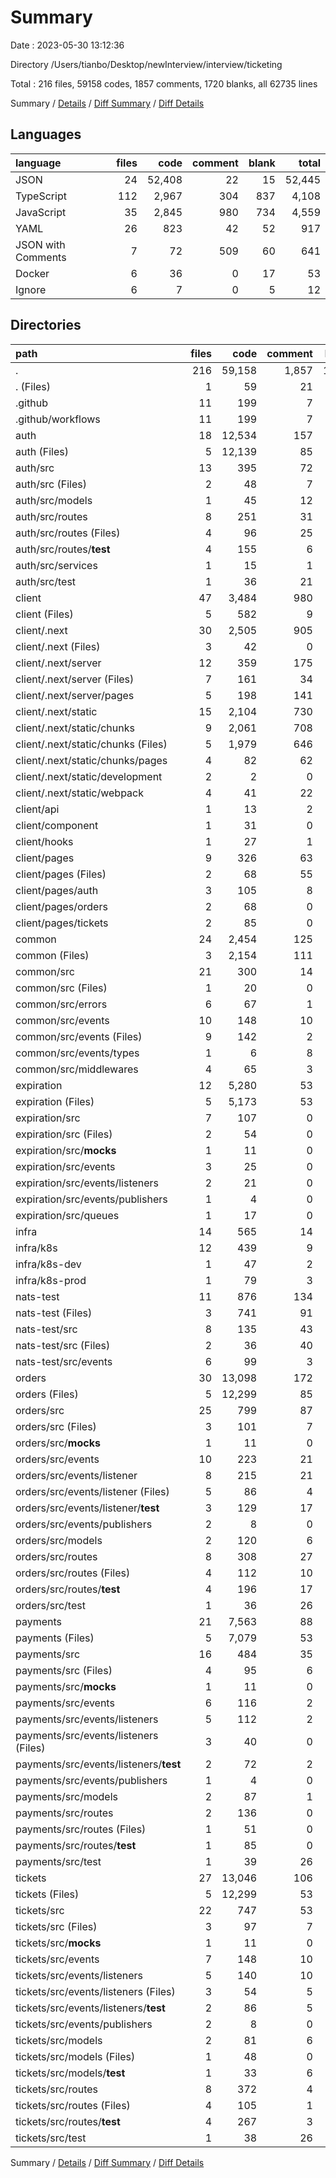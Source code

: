 # Summary

Date : 2023-05-30 13:12:36

Directory /Users/tianbo/Desktop/newInterview/interview/ticketing

Total : 216 files,  59158 codes, 1857 comments, 1720 blanks, all 62735 lines

Summary / [Details](details.md) / [Diff Summary](diff.md) / [Diff Details](diff-details.md)

## Languages
| language | files | code | comment | blank | total |
| :--- | ---: | ---: | ---: | ---: | ---: |
| JSON | 24 | 52,408 | 22 | 15 | 52,445 |
| TypeScript | 112 | 2,967 | 304 | 837 | 4,108 |
| JavaScript | 35 | 2,845 | 980 | 734 | 4,559 |
| YAML | 26 | 823 | 42 | 52 | 917 |
| JSON with Comments | 7 | 72 | 509 | 60 | 641 |
| Docker | 6 | 36 | 0 | 17 | 53 |
| Ignore | 6 | 7 | 0 | 5 | 12 |

## Directories
| path | files | code | comment | blank | total |
| :--- | ---: | ---: | ---: | ---: | ---: |
| . | 216 | 59,158 | 1,857 | 1,720 | 62,735 |
| . (Files) | 1 | 59 | 21 | 2 | 82 |
| .github | 11 | 199 | 7 | 22 | 228 |
| .github/workflows | 11 | 199 | 7 | 22 | 228 |
| auth | 18 | 12,534 | 157 | 136 | 12,827 |
| auth (Files) | 5 | 12,139 | 85 | 15 | 12,239 |
| auth/src | 13 | 395 | 72 | 121 | 588 |
| auth/src (Files) | 2 | 48 | 7 | 19 | 74 |
| auth/src/models | 1 | 45 | 12 | 15 | 72 |
| auth/src/routes | 8 | 251 | 31 | 57 | 339 |
| auth/src/routes (Files) | 4 | 96 | 25 | 30 | 151 |
| auth/src/routes/__test__ | 4 | 155 | 6 | 27 | 188 |
| auth/src/services | 1 | 15 | 1 | 6 | 22 |
| auth/src/test | 1 | 36 | 21 | 24 | 81 |
| client | 47 | 3,484 | 980 | 738 | 5,202 |
| client (Files) | 5 | 582 | 9 | 5 | 596 |
| client/.next | 30 | 2,505 | 905 | 656 | 4,066 |
| client/.next (Files) | 3 | 42 | 0 | 0 | 42 |
| client/.next/server | 12 | 359 | 175 | 111 | 645 |
| client/.next/server (Files) | 7 | 161 | 34 | 0 | 195 |
| client/.next/server/pages | 5 | 198 | 141 | 111 | 450 |
| client/.next/static | 15 | 2,104 | 730 | 545 | 3,379 |
| client/.next/static/chunks | 9 | 2,061 | 708 | 545 | 3,314 |
| client/.next/static/chunks (Files) | 5 | 1,979 | 646 | 511 | 3,136 |
| client/.next/static/chunks/pages | 4 | 82 | 62 | 34 | 178 |
| client/.next/static/development | 2 | 2 | 0 | 0 | 2 |
| client/.next/static/webpack | 4 | 41 | 22 | 0 | 63 |
| client/api | 1 | 13 | 2 | 2 | 17 |
| client/component | 1 | 31 | 0 | 4 | 35 |
| client/hooks | 1 | 27 | 1 | 4 | 32 |
| client/pages | 9 | 326 | 63 | 67 | 456 |
| client/pages (Files) | 2 | 68 | 55 | 25 | 148 |
| client/pages/auth | 3 | 105 | 8 | 16 | 129 |
| client/pages/orders | 2 | 68 | 0 | 12 | 80 |
| client/pages/tickets | 2 | 85 | 0 | 14 | 99 |
| common | 24 | 2,454 | 125 | 82 | 2,661 |
| common (Files) | 3 | 2,154 | 111 | 10 | 2,275 |
| common/src | 21 | 300 | 14 | 72 | 386 |
| common/src (Files) | 1 | 20 | 0 | 6 | 26 |
| common/src/errors | 6 | 67 | 1 | 28 | 96 |
| common/src/events | 10 | 148 | 10 | 26 | 184 |
| common/src/events (Files) | 9 | 142 | 2 | 23 | 167 |
| common/src/events/types | 1 | 6 | 8 | 3 | 17 |
| common/src/middlewares | 4 | 65 | 3 | 12 | 80 |
| expiration | 12 | 5,280 | 53 | 44 | 5,377 |
| expiration (Files) | 5 | 5,173 | 53 | 14 | 5,240 |
| expiration/src | 7 | 107 | 0 | 30 | 137 |
| expiration/src (Files) | 2 | 54 | 0 | 19 | 73 |
| expiration/src/__mocks__ | 1 | 11 | 0 | 0 | 11 |
| expiration/src/events | 3 | 25 | 0 | 6 | 31 |
| expiration/src/events/listeners | 2 | 21 | 0 | 5 | 26 |
| expiration/src/events/publishers | 1 | 4 | 0 | 1 | 5 |
| expiration/src/queues | 1 | 17 | 0 | 5 | 22 |
| infra | 14 | 565 | 14 | 28 | 607 |
| infra/k8s | 12 | 439 | 9 | 19 | 467 |
| infra/k8s-dev | 1 | 47 | 2 | 4 | 53 |
| infra/k8s-prod | 1 | 79 | 3 | 5 | 87 |
| nats-test | 11 | 876 | 134 | 58 | 1,068 |
| nats-test (Files) | 3 | 741 | 91 | 11 | 843 |
| nats-test/src | 8 | 135 | 43 | 47 | 225 |
| nats-test/src (Files) | 2 | 36 | 40 | 28 | 104 |
| nats-test/src/events | 6 | 99 | 3 | 19 | 121 |
| orders | 30 | 13,098 | 172 | 234 | 13,504 |
| orders (Files) | 5 | 12,299 | 85 | 15 | 12,399 |
| orders/src | 25 | 799 | 87 | 219 | 1,105 |
| orders/src (Files) | 3 | 101 | 7 | 33 | 141 |
| orders/src/__mocks__ | 1 | 11 | 0 | 0 | 11 |
| orders/src/events | 10 | 223 | 21 | 71 | 315 |
| orders/src/events/listener | 8 | 215 | 21 | 68 | 304 |
| orders/src/events/listener (Files) | 5 | 86 | 4 | 24 | 114 |
| orders/src/events/listener/__test__ | 3 | 129 | 17 | 44 | 190 |
| orders/src/events/publishers | 2 | 8 | 0 | 3 | 11 |
| orders/src/models | 2 | 120 | 6 | 17 | 143 |
| orders/src/routes | 8 | 308 | 27 | 70 | 405 |
| orders/src/routes (Files) | 4 | 112 | 10 | 29 | 151 |
| orders/src/routes/__test__ | 4 | 196 | 17 | 41 | 254 |
| orders/src/test | 1 | 36 | 26 | 28 | 90 |
| payments | 21 | 7,563 | 88 | 154 | 7,805 |
| payments (Files) | 5 | 7,079 | 53 | 14 | 7,146 |
| payments/src | 16 | 484 | 35 | 140 | 659 |
| payments/src (Files) | 4 | 95 | 6 | 33 | 134 |
| payments/src/__mocks__ | 1 | 11 | 0 | 0 | 11 |
| payments/src/events | 6 | 116 | 2 | 37 | 155 |
| payments/src/events/listeners | 5 | 112 | 2 | 34 | 148 |
| payments/src/events/listeners (Files) | 3 | 40 | 0 | 11 | 51 |
| payments/src/events/listeners/__test__ | 2 | 72 | 2 | 23 | 97 |
| payments/src/events/publishers | 1 | 4 | 0 | 3 | 7 |
| payments/src/models | 2 | 87 | 1 | 16 | 104 |
| payments/src/routes | 2 | 136 | 0 | 24 | 160 |
| payments/src/routes (Files) | 1 | 51 | 0 | 10 | 61 |
| payments/src/routes/__test__ | 1 | 85 | 0 | 14 | 99 |
| payments/src/test | 1 | 39 | 26 | 30 | 95 |
| tickets | 27 | 13,046 | 106 | 222 | 13,374 |
| tickets (Files) | 5 | 12,299 | 53 | 14 | 12,366 |
| tickets/src | 22 | 747 | 53 | 208 | 1,008 |
| tickets/src (Files) | 3 | 97 | 7 | 34 | 138 |
| tickets/src/__mocks__ | 1 | 11 | 0 | 0 | 11 |
| tickets/src/events | 7 | 148 | 10 | 45 | 203 |
| tickets/src/events/listeners | 5 | 140 | 10 | 41 | 191 |
| tickets/src/events/listeners (Files) | 3 | 54 | 5 | 14 | 73 |
| tickets/src/events/listeners/__test__ | 2 | 86 | 5 | 27 | 118 |
| tickets/src/events/publishers | 2 | 8 | 0 | 4 | 12 |
| tickets/src/models | 2 | 81 | 6 | 21 | 108 |
| tickets/src/models (Files) | 1 | 48 | 0 | 7 | 55 |
| tickets/src/models/__test__ | 1 | 33 | 6 | 14 | 53 |
| tickets/src/routes | 8 | 372 | 4 | 79 | 455 |
| tickets/src/routes (Files) | 4 | 105 | 1 | 25 | 131 |
| tickets/src/routes/__test__ | 4 | 267 | 3 | 54 | 324 |
| tickets/src/test | 1 | 38 | 26 | 29 | 93 |

Summary / [Details](details.md) / [Diff Summary](diff.md) / [Diff Details](diff-details.md)